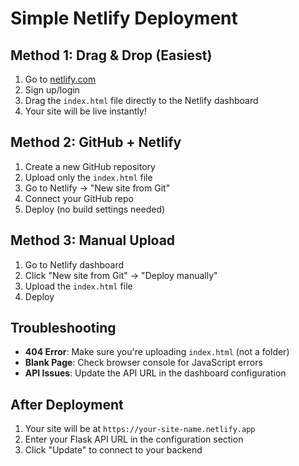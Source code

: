 # Simple Netlify Deployment

## Method 1: Drag & Drop (Easiest)

1. Go to [netlify.com](https://netlify.com)
2. Sign up/login
3. Drag the `index.html` file directly to the Netlify dashboard
4. Your site will be live instantly!

## Method 2: GitHub + Netlify

1. Create a new GitHub repository
2. Upload only the `index.html` file
3. Go to Netlify → "New site from Git"
4. Connect your GitHub repo
5. Deploy (no build settings needed)

## Method 3: Manual Upload

1. Go to Netlify dashboard
2. Click "New site from Git" → "Deploy manually"
3. Upload the `index.html` file
4. Deploy

## Troubleshooting

- **404 Error**: Make sure you're uploading `index.html` (not a folder)
- **Blank Page**: Check browser console for JavaScript errors
- **API Issues**: Update the API URL in the dashboard configuration

## After Deployment

1. Your site will be at `https://your-site-name.netlify.app`
2. Enter your Flask API URL in the configuration section
3. Click "Update" to connect to your backend 